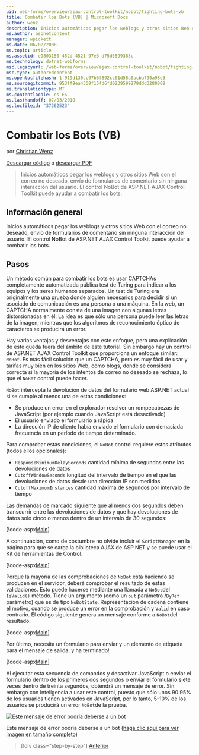 ```yaml
---
uid: web-forms/overview/ajax-control-toolkit/nobot/fighting-bots-vb
title: Combatir los Bots (VB) | Microsoft Docs
author: wenz
description: Inicios automáticos pegar los weblogs y otros sitios Web con el correo no deseado, envío de formularios de comentario sin ninguna interacción del usuario. El control NoBot en la desventaja de AJAX de ASP.NET...
ms.author: aspnetcontent
manager: wpickett
ms.date: 06/02/2008
ms.topic: article
ms.assetid: e9803150-452d-4521-97e3-d75d5599383c
ms.technology: dotnet-webforms
msc.legacyurl: /web-forms/overview/ajax-control-toolkit/nobot/fighting-bots-vb
msc.type: authoredcontent
ms.openlocfilehash: 1f919d130cc97b5f892cc01d58a0bcba790a98e3
ms.sourcegitcommit: 953ff9ea4369f154d6fd0239599279ddd3280009
ms.translationtype: MT
ms.contentlocale: es-ES
ms.lasthandoff: 07/03/2018
ms.locfileid: "37362523"
---
```

<a name="fighting-bots-vb"></a>Combatir los Bots (VB)
====================
por [Christian Wenz](https://github.com/wenz)

[Descargar código](http://download.microsoft.com/download/9/3/f/93f8daea-bebd-4821-833b-95205389c7d0/NoBot0.vb.zip) o [descargar PDF](http://download.microsoft.com/download/b/6/a/b6ae89ee-df69-4c87-9bfb-ad1eb2b23373/nobot0VB.pdf)

> Inicios automáticos pegar los weblogs y otros sitios Web con el correo no deseado, envío de formularios de comentario sin ninguna interacción del usuario. El control NoBot de ASP.NET AJAX Control Toolkit puede ayudar a combatir los bots.


## <a name="overview"></a>Información general

Inicios automáticos pegar los weblogs y otros sitios Web con el correo no deseado, envío de formularios de comentario sin ninguna interacción del usuario. El control NoBot de ASP.NET AJAX Control Toolkit puede ayudar a combatir los bots.

## <a name="steps"></a>Pasos

Un método común para combatir los bots es usar CAPTCHAs completamente automatizada pública test de Turing para indicar a los equipos y los seres humanos separados. Un test de Turing era originalmente una prueba donde alguien necesarios para decidir si un asociado de comunicación es una persona o una máquina. En la web, un CAPTCHA normalmente consta de una imagen con algunas letras distorsionadas en él. La idea es que sólo una persona puede leer las letras de la imagen, mientras que los algoritmos de reconocimiento óptico de caracteres se producirá un error.

Hay varias ventajas y desventajas con este enfoque, pero una explicación de este queda fuera del ámbito de este tutorial. Sin embargo hay un control de ASP.NET AJAX Control Toolkit que proporciona un enfoque similar: `NoBot`. Es más fácil solución que un CAPTCHA, pero es muy fácil de usar y tarifas muy bien en los sitios Web, como blogs, donde se considera correcta si la mayoría de los intentos de correo no deseado se rechaza, lo que el `NoBot` control puede hacer.

`NoBot` intercepta la devolución de datos del formulario web ASP.NET actual si se cumple al menos una de estas condiciones:

- Se produce un error en el explorador resolver un rompecabezas de JavaScript (por ejemplo cuando JavaScript está desactivado)
- El usuario enviado el formulario a rápida
- La dirección IP de cliente había enviado el formulario con demasiada frecuencia en un período de tiempo determinado.

Para comprobar estas condiciones, el `NoBot` control requiere estos atributos (todos ellos opcionales):

- `ResponseMinimumDelaySeconds` cantidad mínima de segundos entre las devoluciones de datos
- `CutoffWindowSeconds` longitud del intervalo de tiempo en el que las devoluciones de datos desde una dirección IP son medidas
- `CutoffMaximumInstances` cantidad máxima de segundos por intervalo de tiempo

Las demandas de marcado siguiente que al menos dos segundos deben transcurrir entre las devoluciones de datos y que hay devoluciones de datos solo cinco o menos dentro de un intervalo de 30 segundos:

[!code-aspx[Main](fighting-bots-vb/samples/sample1.aspx)]

A continuación, como de costumbre no olvide incluir el `ScriptManager` en la página para que se carga la biblioteca AJAX de ASP.NET y se puede usar el Kit de herramientas de Control:

[!code-aspx[Main](fighting-bots-vb/samples/sample2.aspx)]

Porque la mayoría de las comprobaciones de `NoBot` está haciendo se producen en el servidor, deberá comprobar el resultado de estas validaciones. Esto puede hacerse mediante una llamada a `NoBot`del `IsValid()` método. Tiene un argumento (como un `out` parámetro /`ByRef` parámetro) que es de tipo `NoBotState`. Representación de cadena contiene el motivo, cuando se produce un error en la comprobación y `Valid` en caso contrario. El código siguiente genera un mensaje conforme a `NoBot`del resultado:

[!code-aspx[Main](fighting-bots-vb/samples/sample3.aspx)]

Por último, necesita un formulario para enviar y un elemento de etiqueta para el mensaje de salida, y ha terminado!

[!code-aspx[Main](fighting-bots-vb/samples/sample4.aspx)]

Al ejecutar esta secuencia de comandos y desactivar JavaScript o enviar el formulario dentro de los primeros dos segundos o enviar el formulario siete veces dentro de treinta segundos, obtendrá un mensaje de error. Sin embargo con inteligencia a usar este control, puesto que sólo unos 90 95% de los usuarios tienen activados en JavaScript, por lo tanto, 5-10% de los usuarios se producirá un error `NoBot`de la prueba.


[![Este mensaje de error podría deberse a un bot](fighting-bots-vb/_static/image2.png)](fighting-bots-vb/_static/image1.png)

Este mensaje de error podría deberse a un bot ([haga clic aquí para ver imagen en tamaño completo](fighting-bots-vb/_static/image3.png))

> [!div class="step-by-step"]
> [Anterior](fighting-bots-cs.md)
